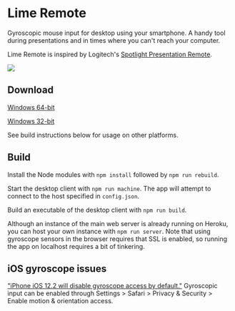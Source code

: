 # Lime Remote

Gyroscopic mouse input for desktop using your smartphone.
A handy tool during presentations and in times where you can't reach your computer.

Lime Remote is inspired by Logitech's [Spotlight Presentation Remote](https://www.logitech.com/en-us/product/spotlight-presentation-remote).

![](Lime_Remote.gif)

## Download

[Windows 64-bit](https://github.com/carlenlund/lime-remote/releases/download/v0.0.2/limeremote-win32-x64-v0.0.2.zip)

[Windows 32-bit](https://github.com/carlenlund/lime-remote/releases/download/v0.0.2/limeremote-win32-ia32-v0.0.2.zip)

See build instructions below for usage on other platforms.

## Build

Install the Node modules with `npm install` followed by `npm run rebuild`.

Start the desktop client with `npm run machine`. The app will attempt to connect to the host specified in `config.json`.

Build an executable of the desktop client with `npm run build`.

Although an instance of the main web server is already running on Heroku, you can host your own instance with `npm run server`.
Note that using gyroscope sensors in the browser requires that SSL is enabled, so running the app on localhost requires a bit of tinkering.

## iOS gyroscope issues

["iPhone iOS 12.2 will disable gyroscope access by default."](https://discourse.threejs.org/t/iphone-ios-12-2-will-disable-gyroscope-access-by-default/6579)
Gyroscopic input can be enabled through Settings > Safari > Privacy & Security > Enable motion & orientation access.

